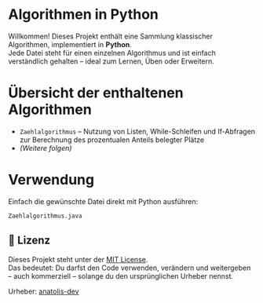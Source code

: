 # Algorithmen in Python

Willkommen! Dieses Projekt enthält eine Sammlung klassischer Algorithmen, implementiert in **Python**.  
Jede Datei steht für einen einzelnen Algorithmus und ist einfach verständlich gehalten – ideal zum Lernen, Üben oder Erweitern.

# Übersicht der enthaltenen Algorithmen

- `Zaehlalgorithmus` – Nutzung von Listen, While-Schleifen und If-Abfragen zur Berechnung des prozentualen Anteils belegter Plätze
- *(Weitere folgen)*

# Verwendung

Einfach die gewünschte Datei direkt mit Python ausführen:

```bash
Zaehlalgorithmus.java
```

## 📄 Lizenz

Dieses Projekt steht unter der [MIT License](LICENSE).  
Das bedeutet: Du darfst den Code verwenden, verändern und weitergeben – auch kommerziell – solange du den ursprünglichen Urheber nennst.

Urheber: [anatolis-dev](https://github.com/anatolis-dev)